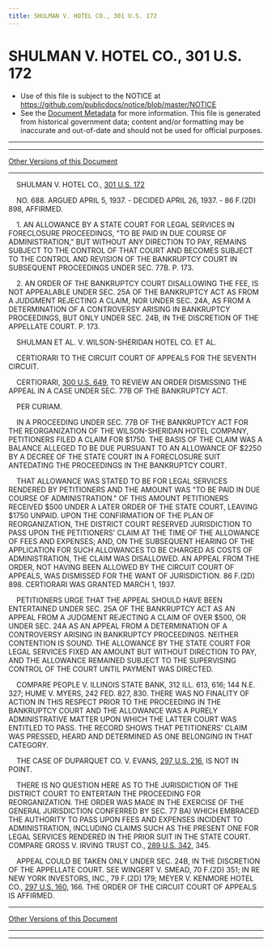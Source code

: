 ```yaml
---
title: SHULMAN V. HOTEL CO., 301 U.S. 172
---
```


# SHULMAN V. HOTEL CO., 301 U.S. 172

* Use of this file is subject to the NOTICE at https://github.com/publicdocs/notice/blob/master/NOTICE
* See the [Document Metadata](../../../index.md) for more information.
  This file is generated from historical government data; content and/or formatting may be inaccurate and out-of-date and should not be used for official purposes.

----------
----------

[Other Versions of this Document](https://publicdocs.github.io/go/links?ns=uslm-x&ref=%2Fus%2Fcourts%2Fscotus%2FusReporter%2F301%2F172)

----------

    SHULMAN V. HOTEL CO., [301 U.S. 172][/us/courts/scotus/usReporter/301/172]

    NO. 688.  ARGUED APRIL 5, 1937.  - DECIDED APRIL 26, 1937.  - 86 F.(2D) 898, AFFIRMED.

    1.  AN ALLOWANCE BY A STATE COURT FOR LEGAL SERVICES IN FORECLOSURE PROCEEDINGS, "TO BE PAID IN DUE COURSE OF ADMINISTRATION," BUT WITHOUT ANY DIRECTION TO PAY, REMAINS SUBJECT TO THE CONTROL OF THAT COURT AND BECOMES SUBJECT TO THE CONTROL AND REVISION OF THE BANKRUPTCY COURT IN SUBSEQUENT PROCEEDINGS UNDER SEC. 77B.  P. 173.

    2.  AN ORDER OF THE BANKRUPTCY COURT DISALLOWING THE FEE, IS NOT APPEALABLE UNDER SEC. 25A OF THE BANKRUPTCY ACT AS FROM A JUDGMENT REJECTING A CLAIM, NOR UNDER SEC. 24A, AS FROM A DETERMINATION OF A CONTROVERSY ARISING IN BANKRUPTCY PROCEEDINGS, BUT ONLY UNDER SEC. 24B, IN THE DISCRETION OF THE APPELLATE COURT.  P. 173.

    SHULMAN ET AL. V. WILSON-SHERIDAN HOTEL CO. ET AL.

    CERTIORARI TO THE CIRCUIT COURT OF APPEALS FOR THE SEVENTH CIRCUIT.

    CERTIORARI, [300 U.S. 649][/us/courts/scotus/usReporter/300/649], TO REVIEW AN ORDER DISMISSING THE APPEAL IN A CASE UNDER SEC. 77B OF THE BANKRUPTCY ACT.

    PER CURIAM.

    IN A PROCEEDING UNDER SEC. 77B OF THE BANKRUPTCY ACT FOR THE REORGANIZATION OF THE WILSON-SHERIDAN HOTEL COMPANY, PETITIONERS FILED A CLAIM FOR $1750.  THE BASIS OF THE CLAIM WAS A BALANCE ALLEGED TO BE DUE PURSUANT TO AN ALLOWANCE OF $2250 BY A DECREE OF THE STATE COURT IN A FORECLOSURE SUIT ANTEDATING THE PROCEEDINGS IN THE BANKRUPTCY COURT.

    THAT ALLOWANCE WAS STATED TO BE FOR LEGAL SERVICES RENDERED BY PETITIONERS AND THE AMOUNT WAS "TO BE PAID IN DUE COURSE OF ADMINISTRATION."  OF THIS AMOUNT PETITIONERS RECEIVED $500 UNDER A LATER ORDER OF THE STATE COURT, LEAVING $1750 UNPAID.  UPON THE CONFIRMATION OF THE PLAN OF REORGANIZATION, THE DISTRICT COURT RESERVED JURISDICTION TO PASS UPON THE PETITIONERS' CLAIM AT THE TIME OF THE ALLOWANCE OF FEES AND EXPENSES; AND, ON THE SUBSEQUENT HEARING OF THE APPLICATION FOR SUCH ALLOWANCES TO BE CHARGED AS COSTS OF ADMINISTRATION, THE CLAIM WAS DISALLOWED.  AN APPEAL FROM THE ORDER, NOT HAVING BEEN ALLOWED BY THE CIRCUIT COURT OF APPEALS, WAS DISMISSED FOR THE WANT OF JURISDICTION.  86 F.(2D) 898.  CERTIORARI WAS GRANTED MARCH 1, 1937.

    PETITIONERS URGE THAT THE APPEAL SHOULD HAVE BEEN ENTERTAINED UNDER SEC. 25A OF THE BANKRUPTCY ACT AS AN APPEAL FROM A JUDGMENT REJECTING A CLAIM OF OVER $500, OR UNDER SEC. 24A AS AN APPEAL FROM A DETERMINATION OF A CONTROVERSY ARISING IN BANKRUPTCY PROCEEDINGS.  NEITHER CONTENTION IS SOUND.  THE ALLOWANCE BY THE STATE COURT FOR LEGAL SERVICES FIXED AN AMOUNT BUT WITHOUT DIRECTION TO PAY, AND THE ALLOWANCE REMAINED SUBJECT TO THE SUPERVISING CONTROL OF THE COURT UNTIL PAYMENT WAS DIRECTED.

    COMPARE PEOPLE V. ILLINOIS STATE BANK, 312 ILL. 613, 616; 144 N.E. 327; HUME V. MYERS, 242 FED. 827, 830.  THERE WAS NO FINALITY OF ACTION IN THIS RESPECT PRIOR TO THE PROCEEDING IN THE BANKRUPTCY COURT AND THE ALLOWANCE WAS A PURELY ADMINISTRATIVE MATTER UPON WHICH THE LATTER COURT WAS ENTITLED TO PASS.  THE RECORD SHOWS THAT PETITIONERS' CLAIM WAS PRESSED, HEARD AND DETERMINED AS ONE BELONGING IN THAT CATEGORY.

    THE CASE OF DUPARQUET CO. V. EVANS, [297 U.S. 216][/us/courts/scotus/usReporter/297/216], IS NOT IN POINT.

    THERE IS NO QUESTION HERE AS TO THE JURISDICTION OF THE DISTRICT COURT TO ENTERTAIN THE PROCEEDING FOR REORGANIZATION.  THE ORDER WAS MADE IN THE EXERCISE OF THE GENERAL JURISDICTION CONFERRED BY SEC. 77 BA) WHICH EMBRACED THE AUTHORITY TO PASS UPON FEES AND EXPENSES INCIDENT TO ADMINISTRATION, INCLUDING CLAIMS SUCH AS THE PRESENT ONE FOR LEGAL SERVICES RENDERED IN THE PRIOR SUIT IN THE STATE COURT.  COMPARE GROSS V. IRVING TRUST CO., [289 U.S. 342][/us/courts/scotus/usReporter/289/342], 345.

    APPEAL COULD BE TAKEN ONLY UNDER SEC. 24B, IN THE DISCRETION OF THE APPELLATE COURT.  SEE WINGERT V. SMEAD, 70 F.(2D) 351; IN RE NEW YORK INVESTORS, INC., 79 F.(2D) 179; MEYER V. KENMORE HOTEL CO., [297 U.S. 160][/us/courts/scotus/usReporter/297/160], 166.  THE ORDER OF THE CIRCUIT COURT OF APPEALS IS AFFIRMED.

----------

[Other Versions of this Document](https://publicdocs.github.io/go/links?ns=uslm-x&ref=%2Fus%2Fcourts%2Fscotus%2FusReporter%2F301%2F172)

----------
----------

[/us/courts/scotus/usReporter/301/172]: https://publicdocs.github.io/go/links?ns=uslm-x&ref=%2Fus%2Fcourts%2Fscotus%2FusReporter%2F301%2F172
[/us/courts/scotus/usReporter/300/649]: https://publicdocs.github.io/go/links?ns=uslm-x&ref=%2Fus%2Fcourts%2Fscotus%2FusReporter%2F300%2F649
[/us/courts/scotus/usReporter/297/216]: https://publicdocs.github.io/go/links?ns=uslm-x&ref=%2Fus%2Fcourts%2Fscotus%2FusReporter%2F297%2F216
[/us/courts/scotus/usReporter/289/342]: https://publicdocs.github.io/go/links?ns=uslm-x&ref=%2Fus%2Fcourts%2Fscotus%2FusReporter%2F289%2F342
[/us/courts/scotus/usReporter/297/160]: https://publicdocs.github.io/go/links?ns=uslm-x&ref=%2Fus%2Fcourts%2Fscotus%2FusReporter%2F297%2F160



